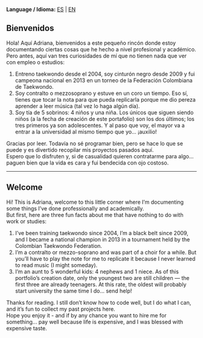 **Language / Idioma:** [ES](#bienvenidos) | [EN](#welcome)

## Bienvenidos
Hola! Aquí Adriana, bienvenidos a este pequeño rincón donde estoy documentando ciertas cosas que he hecho a nivel profesional y académico.  
Pero antes, aquí van tres curiosidades de mí que no tienen nada que ver con empleo o estudios:  

1. Entreno taekwondo desde el 2004, soy cinturón negro desde 2009 y fui campeona nacional en 2013 en un torneo de la Federación Colombiana de Taekwondo.  
2. Soy contralto o mezzosoprano y estuve en un coro un tiempo. Eso sí, tienes que tocar la nota para que pueda replicarla porque me dio pereza aprender a leer música (tal vez lo haga algún día).  
3. Soy tía de 5 sobrinos: 4 niños y una niña. Los únicos que siguen siendo niños (a la fecha de creación de este portafolio) son los dos últimos; los tres primeros ya son adolescentes. Y al paso que voy, el mayor va a entrar a la universidad al mismo tiempo que yo… ¡auxilio!  

Gracias por leer. Todavía no sé programar bien, pero se hace lo que se puede y es divertido recopilar mis proyectos pasados aquí.  
Espero que lo disfruten y, si de casualidad quieren contratarme para algo... paguen bien que la vida es cara y fui bendecida con ojo costoso.  

---

## Welcome
Hi! This is Adriana, welcome to this little corner where I’m documenting some things I’ve done professionally and academically.  
But first, here are three fun facts about me that have nothing to do with work or studies:  

1. I’ve been training taekwondo since 2004, I’m a black belt since 2009, and I became a national champion in 2013 in a tournament held by the Colombian Taekwondo Federation.  
2. I’m a contralto or mezzo-soprano and was part of a choir for a while. But you’ll have to play the note for me to replicate it because I never learned to read music (I might someday).  
3. I’m an aunt to 5 wonderful kids: 4 nephews and 1 niece. As of this portfolio’s creation date, only the youngest two are still children — the first three are already teenagers. At this rate, the oldest will probably start university the same time I do… send help!

Thanks for reading. I still don’t know how to code well, but I do what I can, and it’s fun to collect my past projects here.  
Hope you enjoy it - and if by any chance you want to hire me for something... pay well because life is expensive, and I was blessed with expensive taste.  
